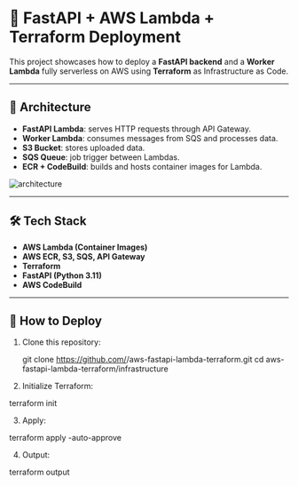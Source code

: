 # 🚀 FastAPI + AWS Lambda + Terraform Deployment

This project showcases how to deploy a **FastAPI backend** and a **Worker Lambda** fully serverless on AWS using **Terraform** as Infrastructure as Code.

---

## 🧱 Architecture

- **FastAPI Lambda**: serves HTTP requests through API Gateway.
- **Worker Lambda**: consumes messages from SQS and processes data.
- **S3 Bucket**: stores uploaded data.
- **SQS Queue**: job trigger between Lambdas.
- **ECR + CodeBuild**: builds and hosts container images for Lambda.

![architecture](./docs/architecture-diagram.png)

---

## 🛠️ Tech Stack

- **AWS Lambda (Container Images)**
- **AWS ECR, S3, SQS, API Gateway**
- **Terraform**
- **FastAPI (Python 3.11)**
- **AWS CodeBuild**

---

## 🚀 How to Deploy

1. Clone this repository:

   git clone https://github.com/<tu-usuario>/aws-fastapi-lambda-terraform.git
   cd aws-fastapi-lambda-terraform/infrastructure

2. Initialize Terraform:

terraform init


3. Apply:

terraform apply -auto-approve


4. Output:

terraform output
